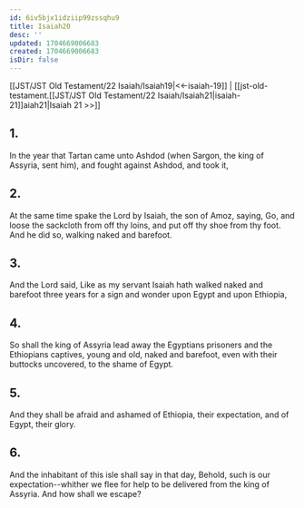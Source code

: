 ```yaml
---
id: 6iv5bjx1idziip99zssqhu9
title: Isaiah20
desc: ''
updated: 1704669006683
created: 1704669006683
isDir: false
---
```

[[JST/JST Old Testament/22 Isaiah/Isaiah19|<<-isaiah-19]] | [[jst-old-testament.[[JST/JST Old Testament/22 Isaiah/Isaiah21|isaiah-21]]aiah21|Isaiah 21 >>]]
## 1.
In the year that Tartan came unto Ashdod (when Sargon, the king of Assyria, sent him), and fought against Ashdod, and took it,
## 2.
At the same time spake the Lord by Isaiah, the son of Amoz, saying, Go, and loose the sackcloth from off thy loins, and put off thy shoe from thy foot. And he did so, walking naked and barefoot.
## 3.
And the Lord said, Like as my servant Isaiah hath walked naked and barefoot three years for a sign and wonder upon Egypt and upon Ethiopia,
## 4.
So shall the king of Assyria lead away the Egyptians prisoners and the Ethiopians captives, young and old, naked and barefoot, even with their buttocks uncovered, to the shame of Egypt.
## 5.
And they shall be afraid and ashamed of Ethiopia, their expectation, and of Egypt, their glory.
## 6.
And the inhabitant of this isle shall say in that day, Behold, such is our expectation\--whither we flee for help to be delivered from the king of Assyria. And how shall we escape?

